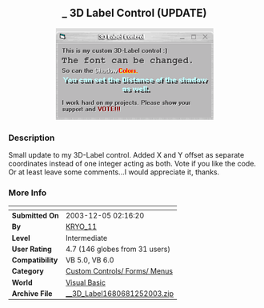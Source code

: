 ﻿<div align="center">

## \_ 3D Label Control \(UPDATE\)

<img src="PIC2003125519304489.gif">
</div>

### Description

Small update to my 3D-Label control. Added X and Y offset as separate coordinates instead of one integer acting as both. Vote if you like the code. Or at least leave some comments...I would appreciate it, thanks.
 
### More Info
 


<span>             |<span>
---                |---
**Submitted On**   |2003-12-05 02:16:20
**By**             |[KRYO\_11](https://github.com/Planet-Source-Code/PSCIndex/blob/master/ByAuthor/kryo-11.md)
**Level**          |Intermediate
**User Rating**    |4.7 (146 globes from 31 users)
**Compatibility**  |VB 5\.0, VB 6\.0
**Category**       |[Custom Controls/ Forms/  Menus](https://github.com/Planet-Source-Code/PSCIndex/blob/master/ByCategory/custom-controls-forms-menus__1-4.md)
**World**          |[Visual Basic](https://github.com/Planet-Source-Code/PSCIndex/blob/master/ByWorld/visual-basic.md)
**Archive File**   |[\_\_3D\_Label1680681252003\.zip](https://github.com/Planet-Source-Code/kryo-11-3d-label-control-update__1-50335/archive/master.zip)








